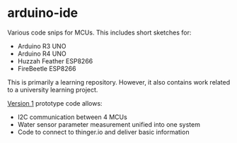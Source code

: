 # arduino-ide
 Various code snips for MCUs. This includes short sketches for:

 - Arduino R3 UNO
 - Arduino R4 UNO
 - Huzzah Feather ESP8266
 - FireBeetle ESP8266

This is primarily a learning repository. However, it also contains work related to a university learning project.

[Version 1](https://github.com/psword/arduino-ide/tree/33ed06192bf1e0ca8ec16ae9a3d8f0646361ff46/Water%20Quality%20Measuring%20Project) prototype code allows:

 - I2C communication between 4 MCUs
 - Water sensor parameter measurement unified into one system
 - Code to connect to thinger.io and deliver basic information




